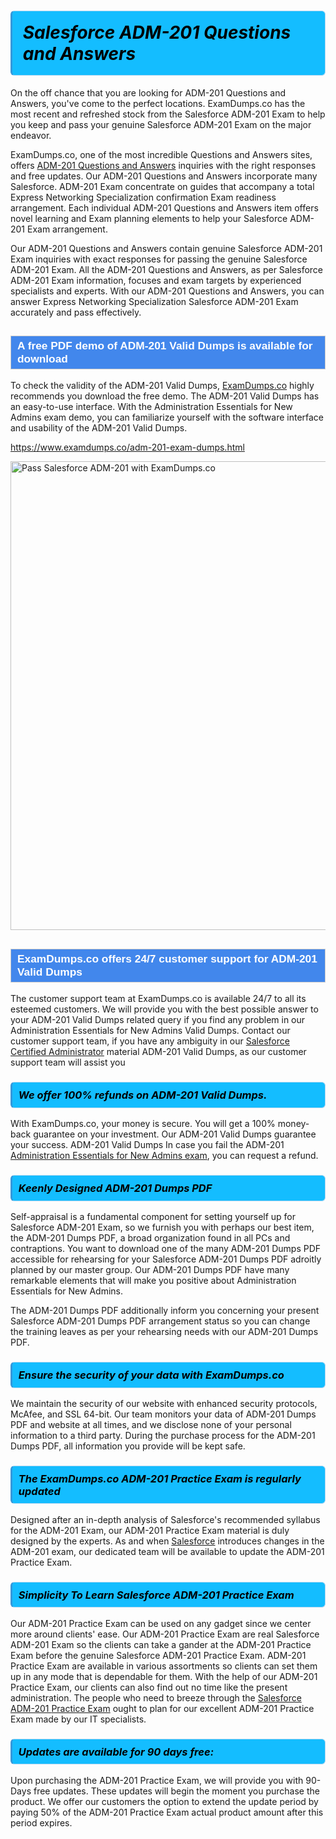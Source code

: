 <h1>                <strong><span style="display: block; color: #000000; background: #14BDFF; border: 0.5px solid #AED6F1; border-left: 3px solid #3498DB; padding: .6em; border-radius: 6px;">                     <em>Salesforce ADM-201 <span class="exam_variation">Questions and Answers</span> </em>                </span></strong>            </h1>                        <p>On the off chance that you are looking for ADM-201 <span class="exam_variation">Questions and Answers</span>, you've come to the perfect locations.             ExamDumps.co has the most recent and refreshed stock from the Salesforce ADM-201 Exam to help you keep and pass your genuine Salesforce ADM-201 Exam on the major endeavor.</p>                        <p>ExamDumps.co, one of the most incredible <span class="exam_variation">Questions and Answers</span> sites, offers <a href="https://www.examdumps.co/adm-201-exam-dumps.html">ADM-201 <span class="exam_variation">Questions and Answers</span></a> inquiries with the right responses and free updates. Our ADM-201 <span class="exam_variation">Questions and Answers</span> incorporate             many Salesforce. ADM-201 Exam concentrate on guides that accompany a total Express Networking Specialization confirmation Exam readiness arrangement. Each individual             ADM-201 <span class="exam_variation">Questions and Answers</span> item offers novel learning and Exam planning elements to help your Salesforce ADM-201 Exam arrangement.</p>                        <p>Our ADM-201 <span class="exam_variation">Questions and Answers</span> contain genuine Salesforce ADM-201 Exam inquiries with exact responses for passing the genuine Salesforce ADM-201 Exam. All the ADM-201 <span class="exam_variation">Questions and Answers</span>,             as per Salesforce ADM-201 Exam information, focuses and exam targets by experienced specialists and experts. With our ADM-201 <span class="exam_variation">Questions and Answers</span>, you can answer             Express Networking Specialization Salesforce ADM-201 Exam accurately and pass effectively.</p>                        <h2 style="background: #4287ec; border: 1px solid #cccccc; padding: 5px 10px;">                <span style="color: #ffffff;">                    <span style="font-size: 11pt;">                        <span style="line-height: normal;">                            <span style="font-family: Calibri,sans-serif;">                                <strong>                                    <span style="font-size: 13.0pt;">A free PDF demo of ADM-201 <span class="exam_variation2">Valid Dumps</span> is available for download</span>                                </strong>                            </span>                        </span>                    </span>                </span>            </h2>                        <p>To check the validity of the ADM-201 <span class="exam_variation2">Valid Dumps</span>, <a href="https://www.examdumps.co/">ExamDumps.co</a> highly recommends you download the free demo. The ADM-201 <span class="exam_variation2">Valid Dumps</span> has an easy-to-use interface.             With the Administration Essentials for New Admins exam demo, you can familiarize yourself with the software interface and usability of the ADM-201 <span class="exam_variation2">Valid Dumps</span>.</p>                        <p><a href="https://www.examdumps.co/adm-201-exam-dumps.html">https://www.examdumps.co/adm-201-exam-dumps.html</a></p>                        <p><a href="https://www.examdumps.co/"><img src="https://www.examdumps.co//images/banners/big-sale-20-percent-discount-offer-examdumps.jpg" class="postImage" alt="Pass Salesforce ADM-201 with ExamDumps.co" width="750"></a></p>                            <h2 style="background: #4287ec; border: 1px solid #cccccc; padding: 5px 10px;">                <span style="color: #ffffff;">                    <span style="font-size: 11pt;">                        <span style="line-height: normal;">                            <span style="font-family: Calibri,sans-serif;">                                <strong>                                    <span style="font-size: 13.0pt;">ExamDumps.co offers 24/7 customer support for ADM-201 <span class="exam_variation2">Valid Dumps</span> </span>                                </strong>                            </span>                        </span>                    </span>                </span>            </h2>                        <p>The customer support team at ExamDumps.co is available 24/7 to all its esteemed customers. We will provide you with the best possible answer to your ADM-201 <span class="exam_variation2">Valid Dumps</span>            related query if you find any problem in our Administration Essentials for New Admins <span class="exam_variation2">Valid Dumps</span>. Contact our customer support team, if you have any ambiguity in             our <a href="https://www.examdumps.co/salesforce-certified-administrator-certification-exam-dumps.html">Salesforce Certified Administrator</a> material ADM-201 <span class="exam_variation2">Valid Dumps</span>, as our customer support team will assist you</p>                        <h3>                <strong>                    <span style="display: block; color: #000000; background: #14BDFF; border: 0.5px solid #AED6F1; border-left: 3px solid #3498DB; padding: .6em; border-radius: 6px;">                        <em>We offer 100% refunds on ADM-201 <span class="exam_variation2">Valid Dumps</span>.</em>                    </span>                </strong>            </h3>                        <p>With ExamDumps.co, your money is secure. You will get a 100% money-back guarantee on your investment. Our ADM-201 <span class="exam_variation2">Valid Dumps</span> guarantee your success.             ADM-201 <span class="exam_variation2">Valid Dumps</span> In case you fail the ADM-201 <a href="https://www.examdumps.co/adm-201-exam-dumps.html">Administration Essentials for New Admins exam</a>, you can request a refund.</p>                        <h3>                <strong>                    <span style="display: block; color: #000000; background: #14BDFF; border: 0.5px solid #AED6F1; border-left: 3px solid #3498DB; padding: .6em; border-radius: 6px;">                        <em>Keenly Designed ADM-201 <span class="exam_variation3">Dumps PDF</span></em>                    </span>                </strong>            </h3>                        <p>Self-appraisal is a fundamental component for setting yourself up for Salesforce ADM-201 Exam, so we furnish you with perhaps our best item, the ADM-201 <span class="exam_variation3">Dumps PDF</span>,             a broad organization found in all PCs and contraptions. You want to download one of the many ADM-201 <span class="exam_variation3">Dumps PDF</span> accessible for rehearsing for your             Salesforce ADM-201 <span class="exam_variation3">Dumps PDF</span> adroitly planned by our master group. Our ADM-201 <span class="exam_variation3">Dumps PDF</span> have many remarkable elements that will make you             positive about Administration Essentials for New Admins.</p>                        <p>The ADM-201 <span class="exam_variation3">Dumps PDF</span> additionally inform you concerning your present Salesforce ADM-201 <span class="exam_variation3">Dumps PDF</span> arrangement status so you can change the training             leaves as per your rehearsing needs with our ADM-201 <span class="exam_variation3">Dumps PDF</span>.</p>                        <h3>                <strong>                    <span style="display: block; color: #000000; background: #14BDFF; border: 0.5px solid #AED6F1; border-left: 3px solid #3498DB; padding: .6em; border-radius: 6px;">                        <em>Ensure the security of your data with ExamDumps.co </em>                    </span>                </strong>            </h3>                        <p>We maintain the security of our website with enhanced security protocols, McAfee, and SSL 64-bit. Our team monitors your data of ADM-201 <span class="exam_variation3">Dumps PDF</span> and website at all times,             and we disclose none of your personal information to a third party. During the purchase process for the ADM-201 <span class="exam_variation3">Dumps PDF</span>, all information you provide will be kept safe.</p>                        <h3>                <strong>                    <span style="display: block; color: #000000; background: #14BDFF; border: 0.5px solid #AED6F1; border-left: 3px solid #3498DB; padding: .6em; border-radius: 6px;">                        <em>The ExamDumps.co ADM-201 <span class="exam_variation4">Practice Exam</span> is regularly updated </em>                    </span>                </strong>            </h3>                        <p>Designed after an in-depth analysis of Salesforce's recommended syllabus for the ADM-201 Exam, our ADM-201 <span class="exam_variation4">Practice Exam</span> material is duly designed by the experts.             As and when <a href="https://www.examdumps.co/salesforce-exam-dumps.html">Salesforce</a> introduces changes in the ADM-201 exam, our dedicated team will be available to update the ADM-201 <span class="exam_variation4">Practice Exam</span>.</p>                        <h3>                <strong>                    <span style="display: block; color: #000000; background: #14BDFF; border: 0.5px solid #AED6F1; border-left: 3px solid #3498DB; padding: .6em; border-radius: 6px;">                        <em>Simplicity To Learn Salesforce ADM-201 <span class="exam_variation4">Practice Exam</span></em>                    </span>                </strong>            </h3>                        <p>Our ADM-201 <span class="exam_variation4">Practice Exam</span> can be used on any gadget since we center more around clients' ease. Our ADM-201 <span class="exam_variation4">Practice Exam</span> are real Salesforce ADM-201 Exam             so the clients can take a gander at the ADM-201 <span class="exam_variation4">Practice Exam</span> before the genuine Salesforce ADM-201 <span class="exam_variation4">Practice Exam</span>. ADM-201 <span class="exam_variation4">Practice Exam</span> are available in various assortments             so clients can set them up in any mode that is dependable for them. With the help of our ADM-201 <span class="exam_variation4">Practice Exam</span>, our clients can also find out no time like the present administration.             The people who need to breeze through the <a href="https://www.examdumps.co/adm-201-exam-dumps.html">Salesforce ADM-201 <span class="exam_variation4">Practice Exam</span></a> ought to plan for our excellent ADM-201 <span class="exam_variation4">Practice Exam</span> made by our IT specialists.</p>                        <h3>                <strong>                    <span style="display: block; color: #000000; background: #14BDFF; border: 0.5px solid #AED6F1; border-left: 3px solid #3498DB; padding: .6em; border-radius: 6px;">                        <em>Updates are available for 90 days free:</em>                    </span>                </strong>            </h3>                        <p>Upon purchasing the ADM-201 <span class="exam_variation4">Practice Exam</span>, we will provide you with 90-Days free updates. These updates will begin the moment you purchase the product.             We offer our customers the option to extend the update period by paying 50% of the ADM-201 <span class="exam_variation4">Practice Exam</span> actual product amount after this period expires.</p>                    
